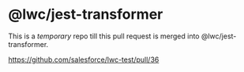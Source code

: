 # @lwc/jest-transformer

This is a _temporary_ repo till this pull request is merged into @lwc/jest-transformer.

https://github.com/salesforce/lwc-test/pull/36
